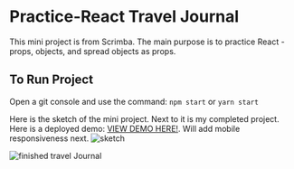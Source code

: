 # Practice-React Travel Journal

This mini project is from Scrimba. The main purpose is to practice React - props, objects, and spread objects as props.

## To Run Project

Open a git console and use the command: `npm start` or `yarn start`

Here is the sketch of the mini project. Next to it is my completed project. Here is a deployed demo: <a href="https://gifted-goldwasser-84e902.netlify.app/" target="_blank" >VIEW DEMO HERE!</a>. Will add mobile responsiveness next. 
<img src="https://github.com/gusmontoya/mini-travel_journal/blob/main/public/images/sketchpng.png" alt="sketch" />

<img src="https://github.com/gusmontoya/mini-travel_journal/blob/main/src/Components/assets/snapshot.png" alt="finished travel Journal" />





